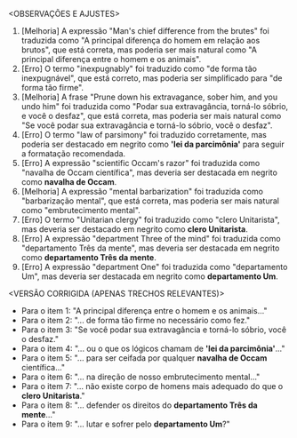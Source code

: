 <OBSERVAÇÕES E AJUSTES>
1. [Melhoria] A expressão "Man's chief difference from the brutes" foi traduzida como "A principal diferença do homem em relação aos brutos", que está correta, mas poderia ser mais natural como "A principal diferença entre o homem e os animais".
2. [Erro] O termo "inexpugnably" foi traduzido como "de forma tão inexpugnável", que está correto, mas poderia ser simplificado para "de forma tão firme".
3. [Melhoria] A frase "Prune down his extravagance, sober him, and you undo him" foi traduzida como "Podar sua extravagância, torná-lo sóbrio, e você o desfaz", que está correta, mas poderia ser mais natural como "Se você podar sua extravagância e torná-lo sóbrio, você o desfaz".
4. [Erro] O termo "law of parsimony" foi traduzido corretamente, mas poderia ser destacado em negrito como **'lei da parcimônia'** para seguir a formatação recomendada.
5. [Erro] A expressão "scientific Occam's razor" foi traduzida como "navalha de Occam científica", mas deveria ser destacada em negrito como **navalha de Occam**.
6. [Melhoria] A expressão "mental barbarization" foi traduzida como "barbarização mental", que está correta, mas poderia ser mais natural como "embrutecimento mental".
7. [Erro] O termo "Unitarian clergy" foi traduzido como "clero Unitarista", mas deveria ser destacado em negrito como **clero Unitarista**.
8. [Erro] A expressão "department Three of the mind" foi traduzida como "departamento Três da mente", mas deveria ser destacada em negrito como **departamento Três da mente**.
9. [Erro] A expressão "department One" foi traduzida como "departamento Um", mas deveria ser destacada em negrito como **departamento Um**.

<VERSÃO CORRIGIDA (APENAS TRECHOS RELEVANTES)>
- Para o item 1: "A principal diferença entre o homem e os animais..."
- Para o item 2: "... de forma tão firme no necessário como fez."
- Para o item 3: "Se você podar sua extravagância e torná-lo sóbrio, você o desfaz."
- Para o item 4: "... ou o que os lógicos chamam de **'lei da parcimônia'**..."
- Para o item 5: "... para ser ceifada por qualquer **navalha de Occam** científica..."
- Para o item 6: "... na direção de nosso embrutecimento mental..."
- Para o item 7: "... não existe corpo de homens mais adequado do que o **clero Unitarista**."
- Para o item 8: "... defender os direitos do **departamento Três da mente**..."
- Para o item 9: "... lutar e sofrer pelo **departamento Um**?"